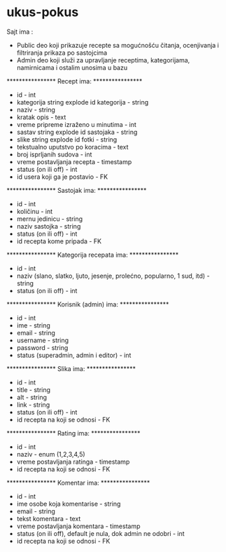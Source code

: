 # ukus-pokus 

Sajt ima :
  - Public deo koji prikazuje recepte sa mogućnošću čitanja, ocenjivanja i filtriranja prikaza po sastojcima
  - Admin deo koji služi za upravljanje receptima, kategorijama, namirnicama i ostalim unosima u bazu

 **************** Recept ima: **************** 
  - id - int
  - kategorija string explode id kategorija - string
  - naziv - string
  - kratak opis - text
  - vreme pripreme izraženo u minutima - int
  - sastav string explode id sastojaka - string
  - slike string explode id fotki - string
  - tekstualno uputstvo po koracima - text
  - broj isprljanih sudova - int
  - vreme postavljanja recepta - timestamp
  - status (on ili off) - int
  - id usera koji ga je postavio - FK
  
 **************** Sastojak ima: **************** 
  - id - int
  - količinu - int
  - mernu jedinicu - string
  - naziv sastojka - string
  - status (on ili off) - int
  - id recepta kome pripada - FK
  
**************** Kategorija recepata ima: **************** 
  - id - int
  - naziv  (slano, slatko, ljuto, jesenje, prolećno, popularno, 1 sud, itd) - string
  - status (on ili off) - int
  
**************** Korisnik (admin) ima: **************** 
  - id - int 
  - ime - string
  - email - string
  - username - string
  - password - string
  - status (superadmin, admin i editor) - int
  
**************** Slika ima: **************** 
  - id - int
  - title - string
  - alt - string
  - link - string
  - status (on ili off) - int
  - id recepta na koji se odnosi - FK
  

**************** Rating ima: **************** 
  - id - int
  - naziv - enum (1,2,3,4,5)
  - vreme postavljanja ratinga - timestamp
  - id recepta na koji se odnosi - FK
  
**************** Komentar ima: **************** 
  - id - int
  - ime osobe koja komentarise - string
  - email - string
  - tekst komentara - text
  - vreme postavljanja komentara - timestamp
  - status (on ili off), default je nula, dok admin ne odobri - int
  - id recepta na koji se odnosi - FK

